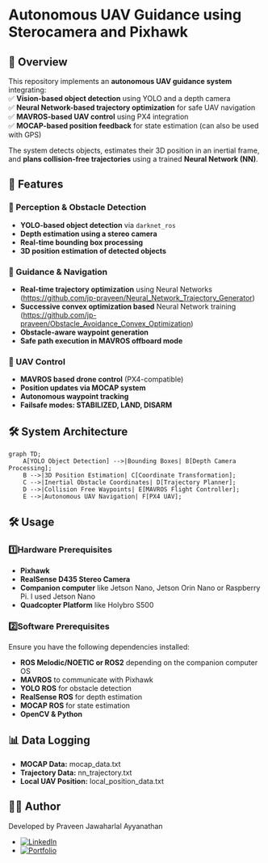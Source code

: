 # Autonomous UAV Guidance using Sterocamera and Pixhawk

## **🚀 Overview**  
This repository implements an **autonomous UAV guidance system** integrating:  
✅ **Vision-based object detection** using YOLO and a depth camera  
✅ **Neural Network-based trajectory optimization** for safe UAV navigation  
✅ **MAVROS-based UAV control** using PX4 integration  
✅ **MOCAP-based position feedback** for state estimation (can also be used with GPS)  

The system detects objects, estimates their 3D position in an inertial frame, and **plans collision-free trajectories** using a trained **Neural Network (NN)**.  

## **📌 Features**  
### **🔹 Perception & Obstacle Detection**
- **YOLO-based object detection** via `darknet_ros`  
- **Depth estimation using a stereo camera**  
- **Real-time bounding box processing**  
- **3D position estimation of detected objects**  

### **🔹 Guidance & Navigation**
- **Real-time trajectory optimization** using Neural Networks (https://github.com/jp-praveen/Neural_Network_Trajectory_Generator) 
- **Successive convex optimization based** Neural Network training (https://github.com/jp-praveen/Obstacle_Avoidance_Convex_Optimization)
- **Obstacle-aware waypoint generation**  
- **Safe path execution in MAVROS offboard mode**  

### **🔹 UAV Control**
- **MAVROS based drone control** (PX4-compatible)  
- **Position updates via MOCAP system**  
- **Autonomous waypoint tracking**  
- **Failsafe modes: STABILIZED, LAND, DISARM**  

## **🛠️ System Architecture**  
```mermaid
graph TD;
    A[YOLO Object Detection] -->|Bounding Boxes| B[Depth Camera Processing];
    B -->|3D Position Estimation| C[Coordinate Transformation];
    C -->|Inertial Obstacle Coordinates| D[Trajectory Planner];
    D -->|Collision Free Waypoints| E[MAVROS Flight Controller];
    E -->|Autonomous UAV Navigation| F[PX4 UAV];
```
## **🛠️ Usage**
### **1️⃣Hardware Prerequisites**
- **Pixhawk** 
- **RealSense D435 Stereo Camera** 
- **Companion computer** like Jetson Nano, Jetson Orin Nano or Raspberry Pi. I used Jetson Nano
- **Quadcopter Platform** like Holybro S500

### **2️⃣Software Prerequisites**
Ensure you have the following dependencies installed:
- **ROS Melodic/NOETIC or ROS2** depending on the companion computer OS
- **MAVROS** to communicate with Pixhawk
- **YOLO ROS** for obstacle detection
- **RealSense ROS** for depth estimation
- **MOCAP ROS** for state estimation
- **OpenCV & Python**

## **📊 Data Logging**
- **MOCAP Data:** mocap_data.txt
- **Trajectory Data:** nn_trajectory.txt
- **Local UAV Position:** local_position_data.txt

## **👨‍💻 Author**
Developed by Praveen Jawaharlal Ayyanathan
- [![LinkedIn](https://img.shields.io/badge/-LinkedIn-blue?style=flat&logo=linkedin&logoColor=white)](https://www.linkedin.com/in/praveen-jawahalal-ayyanathan/)  
- [![Portfolio](https://img.shields.io/badge/-Portfolio-green?style=flat&logo=internet-explorer&logoColor=white)](https://jp-praveen.github.io/)